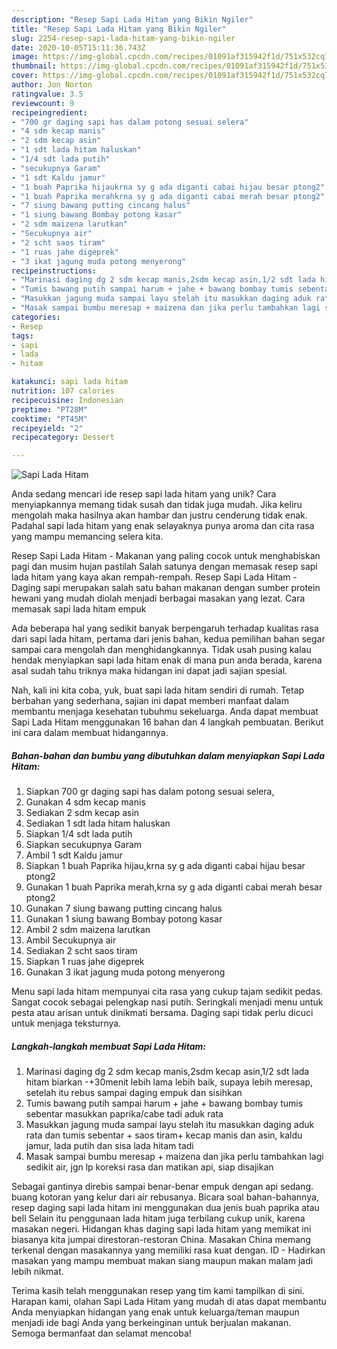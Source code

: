 ```yaml
---
description: "Resep Sapi Lada Hitam yang Bikin Ngiler"
title: "Resep Sapi Lada Hitam yang Bikin Ngiler"
slug: 2254-resep-sapi-lada-hitam-yang-bikin-ngiler
date: 2020-10-05T15:11:36.743Z
image: https://img-global.cpcdn.com/recipes/01091af315942f1d/751x532cq70/sapi-lada-hitam-foto-resep-utama.jpg
thumbnail: https://img-global.cpcdn.com/recipes/01091af315942f1d/751x532cq70/sapi-lada-hitam-foto-resep-utama.jpg
cover: https://img-global.cpcdn.com/recipes/01091af315942f1d/751x532cq70/sapi-lada-hitam-foto-resep-utama.jpg
author: Jon Norton
ratingvalue: 3.5
reviewcount: 9
recipeingredient:
- "700 gr daging sapi has dalam potong sesuai selera"
- "4 sdm kecap manis"
- "2 sdm kecap asin"
- "1 sdt lada hitam haluskan"
- "1/4 sdt lada putih"
- "secukupnya Garam"
- "1 sdt Kaldu jamur"
- "1 buah Paprika hijaukrna sy g ada diganti cabai hijau besar ptong2"
- "1 buah Paprika merahkrna sy g ada diganti cabai merah besar ptong2"
- "7 siung bawang putting cincang halus"
- "1 siung bawang Bombay potong kasar"
- "2 sdm maizena larutkan"
- "Secukupnya air"
- "2 scht saos tiram"
- "1 ruas jahe digeprek"
- "3 ikat jagung muda potong menyerong"
recipeinstructions:
- "Marinasi daging dg 2 sdm kecap manis,2sdm kecap asin,1/2 sdt lada hitam biarkan -+30menit lebih lama lebih baik, supaya lebih meresap, setelah itu rebus sampai daging empuk dan sisihkan"
- "Tumis bawang putih sampai harum + jahe + bawang bombay tumis sebentar masukkan paprika/cabe tadi aduk rata"
- "Masukkan jagung muda sampai layu stelah itu masukkan daging aduk rata dan tumis sebentar + saos tiram+ kecap manis dan asin, kaldu jamur, lada putih dan sisa lada hitam tadi"
- "Masak sampai bumbu meresap + maizena dan jika perlu tambahkan lagi sedikit air, jgn lp koreksi rasa dan matikan api, siap disajikan"
categories:
- Resep
tags:
- sapi
- lada
- hitam

katakunci: sapi lada hitam 
nutrition: 107 calories
recipecuisine: Indonesian
preptime: "PT28M"
cooktime: "PT45M"
recipeyield: "2"
recipecategory: Dessert

---
```



![Sapi Lada Hitam](https://img-global.cpcdn.com/recipes/01091af315942f1d/751x532cq70/sapi-lada-hitam-foto-resep-utama.jpg)

Anda sedang mencari ide resep sapi lada hitam yang unik? Cara menyiapkannya memang tidak susah dan tidak juga mudah. Jika keliru mengolah maka hasilnya akan hambar dan justru cenderung tidak enak. Padahal sapi lada hitam yang enak selayaknya punya aroma dan cita rasa yang mampu memancing selera kita.

Resep Sapi Lada Hitam - Makanan yang paling cocok untuk menghabiskan pagi dan musim hujan pastilah Salah satunya dengan memasak resep sapi lada hitam yang kaya akan rempah-rempah. Resep Sapi Lada Hitam - Daging sapi merupakan salah satu bahan makanan dengan sumber protein hewani yang mudah diolah menjadi berbagai masakan yang lezat. Cara memasak sapi lada hitam empuk

Ada beberapa hal yang sedikit banyak berpengaruh terhadap kualitas rasa dari sapi lada hitam, pertama dari jenis bahan, kedua pemilihan bahan segar sampai cara mengolah dan menghidangkannya. Tidak usah pusing kalau hendak menyiapkan sapi lada hitam enak di mana pun anda berada, karena asal sudah tahu triknya maka hidangan ini dapat jadi sajian spesial.


Nah, kali ini kita coba, yuk, buat sapi lada hitam sendiri di rumah. Tetap berbahan yang sederhana, sajian ini dapat memberi manfaat dalam membantu menjaga kesehatan tubuhmu sekeluarga. Anda dapat membuat Sapi Lada Hitam menggunakan 16 bahan dan 4 langkah pembuatan. Berikut ini cara dalam membuat hidangannya.

<!--inarticleads1-->

##### Bahan-bahan dan bumbu yang dibutuhkan dalam menyiapkan Sapi Lada Hitam:

1. Siapkan 700 gr daging sapi has dalam potong sesuai selera,
1. Gunakan 4 sdm kecap manis
1. Sediakan 2 sdm kecap asin
1. Sediakan 1 sdt lada hitam haluskan
1. Siapkan 1/4 sdt lada putih
1. Siapkan secukupnya Garam
1. Ambil 1 sdt Kaldu jamur
1. Siapkan 1 buah Paprika hijau,krna sy g ada diganti cabai hijau besar ptong2
1. Gunakan 1 buah Paprika merah,krna sy g ada diganti cabai merah besar ptong2
1. Gunakan 7 siung bawang putting cincang halus
1. Gunakan 1 siung bawang Bombay potong kasar
1. Ambil 2 sdm maizena larutkan
1. Ambil Secukupnya air
1. Sediakan 2 scht saos tiram
1. Siapkan 1 ruas jahe digeprek
1. Gunakan 3 ikat jagung muda potong menyerong


Menu sapi lada hitam mempunyai cita rasa yang cukup tajam sedikit pedas. Sangat cocok sebagai pelengkap nasi putih. Seringkali menjadi menu untuk pesta atau arisan untuk dinikmati bersama. Daging sapi tidak perlu dicuci untuk menjaga teksturnya. 

<!--inarticleads2-->

##### Langkah-langkah membuat Sapi Lada Hitam:

1. Marinasi daging dg 2 sdm kecap manis,2sdm kecap asin,1/2 sdt lada hitam biarkan -+30menit lebih lama lebih baik, supaya lebih meresap, setelah itu rebus sampai daging empuk dan sisihkan
1. Tumis bawang putih sampai harum + jahe + bawang bombay tumis sebentar masukkan paprika/cabe tadi aduk rata
1. Masukkan jagung muda sampai layu stelah itu masukkan daging aduk rata dan tumis sebentar + saos tiram+ kecap manis dan asin, kaldu jamur, lada putih dan sisa lada hitam tadi
1. Masak sampai bumbu meresap + maizena dan jika perlu tambahkan lagi sedikit air, jgn lp koreksi rasa dan matikan api, siap disajikan


Sebagai gantinya direbis sampai benar-benar empuk dengan api sedang. buang kotoran yang kelur dari air rebusanya. Bicara soal bahan-bahannya, resep daging sapi lada hitam ini menggunakan dua jenis buah paprika atau bell Selain itu penggunaan lada hitam juga terbilang cukup unik, karena masakan negeri. Hidangan khas daging sapi lada hitam yang memikat ini biasanya kita jumpai direstoran-restoran China. Masakan China memang terkenal dengan masakannya yang memiliki rasa kuat dengan. ID - Hadirkan masakan yang mampu membuat makan siang maupun makan malam jadi lebih nikmat. 

Terima kasih telah menggunakan resep yang tim kami tampilkan di sini. Harapan kami, olahan Sapi Lada Hitam yang mudah di atas dapat membantu Anda menyiapkan hidangan yang enak untuk keluarga/teman maupun menjadi ide bagi Anda yang berkeinginan untuk berjualan makanan. Semoga bermanfaat dan selamat mencoba!
